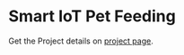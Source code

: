 # Smart IoT Pet Feeding
Get the Project details on 
[project page](https://zubair1811.github.io/IoT-Project/).
